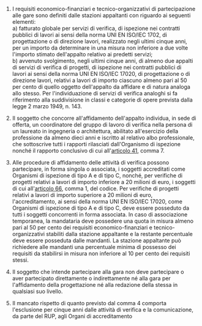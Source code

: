 1. I requisiti economico-finanziari e tecnico-organizzativi di partecipazione alle gare sono definiti dalle stazioni appaltanti con riguardo ai seguenti elementi:<br>a) fatturato globale per servizi di verifica, di ispezione nei contratti pubblici di lavori ai sensi della norma UNI EN ISO/IEC 1702, di progettazione o di direzione lavori, realizzato negli ultimi cinque anni, per un importo da determinare in una misura non inferiore a due volte l'importo stimato dell'appalto relativo ai predetti servizi;<br>b) avvenuto svolgimento, negli ultimi cinque anni, di almeno due appalti di servizi di verifica di progetti, di ispezione nei contratti pubblici di lavori ai sensi della norma UNI EN ISO/IEC 17020, di progettazione o di direzione lavori, relativi a lavori di importo ciascuno almeno pari al 50 per cento di quello oggetto dell'appalto da affidare e di natura analoga allo stesso. Per l'individuazione di servizi di verifica analoghi si fa riferimento alla suddivisione in classi e categorie di opere prevista dalla legge 2 marzo 1949, n. 143.

2. Il soggetto che concorre all'affidamento dell'appalto individua, in sede di offerta, un coordinatore del gruppo di lavoro di verifica nella persona di un laureato in ingegneria o architettura, abilitato all'esercizio della professione da almeno dieci anni e iscritto al relativo albo professionale, che sottoscrive tutti i rapporti rilasciati dall'Organismo di ispezione nonché il rapporto conclusivo di cui all'[articolo 41](/allegato-1.7-articolo-41/1), comma 7.

3. Alle procedure di affidamento delle attività di verifica possono partecipare, in forma singola o associata, i soggetti accreditati come Organismi di ispezione di tipo A e di tipo C, nonché, per verifiche di progetti relativi a lavori di importo inferiore a 20 milioni di euro, i soggetti di cui all'[articolo 66](/articolo-66/1), comma 1, del codice. Per verifiche di progetti relativi a lavori di importo superiore a 20 milioni di euro, l'accreditamento, ai sensi della norma UNI EN ISO/IEC 17020, come Organismi di ispezione di tipo A e di tipo C, deve essere posseduto da tutti i soggetti concorrenti in forma associata. In caso di associazione temporanea, la mandataria deve possedere una quota in misura almeno pari al 50 per cento dei requisiti economico-finanziari e tecnico-organizzativi stabiliti dalla stazione appaltante e la restante percentuale deve essere posseduta dalle mandanti. La stazione appaltante può richiedere alle mandanti una percentuale minima di possesso dei requisiti da stabilirsi in misura non inferiore al 10 per cento dei requisiti stessi.

4. Il soggetto che intende partecipare alla gara non deve partecipare o aver partecipato direttamente o indirettamente né alla gara per l'affidamento della progettazione né alla redazione della stessa in qualsiasi suo livello.

5. Il mancato rispetto di quanto previsto dal comma 4 comporta l'esclusione per cinque anni dalle attività di verifica e la comunicazione, da parte del RUP, agli Organi di accreditamento